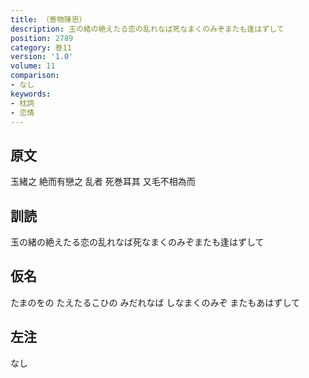 ```yaml
---
title: （寄物陳思）
description: 玉の緒の絶えたる恋の乱れなば死なまくのみぞまたも逢はずして
position: 2789
category: 巻11
version: '1.0'
volume: 11
comparison:
- なし
keywords:
- 枕詞
- 恋情
---
```


## 原文

玉緒之 絶而有戀之 乱者 死巻耳其 又毛不相為而

## 訓読

玉の緒の絶えたる恋の乱れなば死なまくのみぞまたも逢はずして

## 仮名

たまのをの たえたるこひの みだれなば しなまくのみぞ またもあはずして

## 左注

なし
